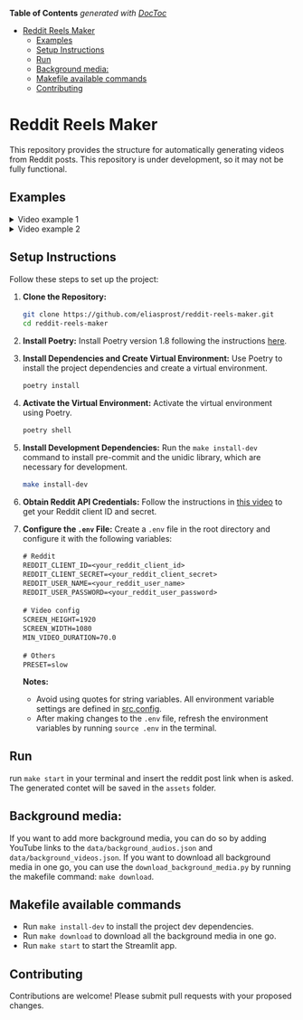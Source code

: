<!-- START doctoc generated TOC please keep comment here to allow auto update -->
<!-- DON'T EDIT THIS SECTION, INSTEAD RE-RUN doctoc TO UPDATE -->
**Table of Contents**  *generated with [DocToc](https://github.com/thlorenz/doctoc)*

- [Reddit Reels Maker](#reddit-reels-maker)
  - [Examples](#examples)
  - [Setup Instructions](#setup-instructions)
  - [Run](#run)
  - [Background media:](#background-media)
  - [Makefile available commands](#makefile-available-commands)
  - [Contributing](#contributing)

<!-- END doctoc generated TOC please keep comment here to allow auto update -->

# Reddit Reels Maker
This repository provides the structure for automatically generating videos from Reddit posts. This repository
is under development, so it may not be fully functional.

## Examples

<details>
<summary>Video example 1</summary>

- **🔖 Reddit post**: [here](https://www.reddit.com/r/AskArgentina/comments/1j782c4/porque_me_siento_tan_mal_despu%C3%A9s_de_salir_de_joda/)

- **🎥 Link**: [here](https://raw.githubusercontent.com/eliasprost/reddit-reels-maker/main/assets/examples/example_1.mp4)

- **📸 Thumbail**:

  <img src="https://raw.githubusercontent.com/eliasprost/reddit-reels-maker/main/assets/examples/example_1.png" width="300">

</details>

<details>
<summary>Video example 2</summary>

- **🔖 Reddit post**: [here](https://www.reddit.com/r/AskArgentina/comments/1j6ydki/alguna_inseguridad_boluda/)

- **🎥 Link**: [here](https://raw.githubusercontent.com/eliasprost/reddit-reels-maker/main/assets/examples/example_2.mp4)

- **📸 Thumbail**:

  <img src="https://raw.githubusercontent.com/eliasprost/reddit-reels-maker/main/assets/examples/example_2.png" width="300">

</details>

## Setup Instructions
Follow these steps to set up the project:

1.  **Clone the Repository:**
    ```bash
    git clone https://github.com/eliasprost/reddit-reels-maker.git
    cd reddit-reels-maker
    ```

2.  **Install Poetry:**
    Install Poetry version 1.8 following the instructions [here](https://python-poetry.org/docs/1.8/#installation).

3.  **Install Dependencies and Create Virtual Environment:**
    Use Poetry to install the project dependencies and create a virtual environment.
    ```bash
    poetry install
    ```

4.  **Activate the Virtual Environment:**
    Activate the virtual environment using Poetry.
    ```bash
    poetry shell
    ```

5.  **Install Development Dependencies:**
    Run the `make install-dev` command to install pre-commit and the unidic library, which are necessary for development.
    ```bash
    make install-dev
    ```

6.  **Obtain Reddit API Credentials:**
    Follow the instructions in [this video](https://www.youtube.com/watch?v=4Lmfgw4RZCM) to get your Reddit client ID and secret.

7.  **Configure the `.env` File:**
    Create a `.env` file in the root directory and configure it with the following variables:

    ```
    # Reddit
    REDDIT_CLIENT_ID=<your_reddit_client_id>
    REDDIT_CLIENT_SECRET=<your_reddit_client_secret>
    REDDIT_USER_NAME=<your_reddit_user_name>
    REDDIT_USER_PASSWORD=<your_reddit_user_password>

    # Video config
    SCREEN_HEIGHT=1920
    SCREEN_WIDTH=1080
    MIN_VIDEO_DURATION=70.0

    # Others
    PRESET=slow
    ```

    **Notes:**
    - Avoid using quotes for string variables.  All environment variable settings are defined in [src.config](https://github.com/eliasprost/reddit-reels-maker/blob/main/src/config.py).
    - After making changes to the `.env` file, refresh the environment variables by running `source .env` in the terminal.

## Run
run `make start` in your terminal and insert the reddit post link when is asked. The generated contet will be saved in the `assets` folder.

## Background media:
If you want to add more background media, you can do so by adding YouTube links to the `data/background_audios.json` and `data/background_videos.json`. If you want to download all background media in one go, you can use the `download_background_media.py` by running the makefile command: `make download`.

## Makefile available commands
- Run `make install-dev` to install the project dev dependencies.
- Run `make download` to download all the background media in one go.
- Run `make start` to start the Streamlit app.

## Contributing
Contributions are welcome!  Please submit pull requests with your proposed changes.
